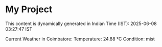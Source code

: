 # My Project

This content is dynamically generated in Indian Time (IST): 2025-06-08 03:27:47 IST


Current Weather in Coimbatore:
Temperature: 24.88 °C
Condition: mist
